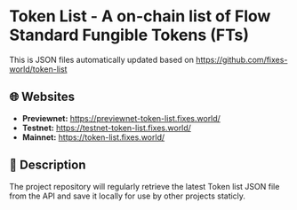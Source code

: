 # Token List - A on-chain list of Flow Standard Fungible Tokens (FTs)

This is JSON files automatically updated based on <https://github.com/fixes-world/token-list>

## 🌐 Websites

- **Previewnet:** <https://previewnet-token-list.fixes.world/>
- **Testnet:** <https://testnet-token-list.fixes.world/>  
- **Mainnet:** <https://token-list.fixes.world/>

## 📄 Description

The project repository will regularly retrieve the latest Token list JSON file from the API and save it locally for use by other projects staticly.
